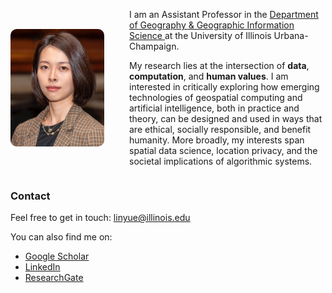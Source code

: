 <div style="display: flex; align-items: center; gap: 40px; margin-bottom: 1.5em; flex-wrap: wrap;">
  <img src="assets/photo.jpeg" alt="Yue Lin" 
       style="border-radius: 10px; width: 150px; max-width: 30%; height: auto; flex-shrink: 0;" />
  <div style="flex: 1; min-width: 250px;">
    <p>
      I am an Assistant Professor in the 
      <a href="https://ggis.illinois.edu/" target="_blank">
        Department of Geography & Geographic Information Science
      </a> 
      at the University of Illinois Urbana-Champaign.
    </p>
    <p>
      My research lies at the intersection of <strong>data</strong>, <strong>computation</strong>, and <strong>human values</strong>. 
      I am interested in critically exploring how emerging technologies of geospatial computing and artificial intelligence, both in practice and theory, can be designed and used in ways that are ethical, socially responsible, and benefit humanity. More broadly, my interests span spatial data science, location privacy, and the societal implications of algorithmic systems.
    </p>
  </div>
</div>

### Contact

Feel free to get in touch: <a href="mailto:linyue@illinois.edu">linyue@illinois.edu</a>  

You can also find me on:  
- [Google Scholar](https://scholar.google.com/citations?user=Pssz3IgAAAAJ&hl=en)  
- [LinkedIn](https://www.linkedin.com/in/yue-lin-9536b019b/)  
- [ResearchGate](https://www.researchgate.net/profile/Yue-Lin-14)
